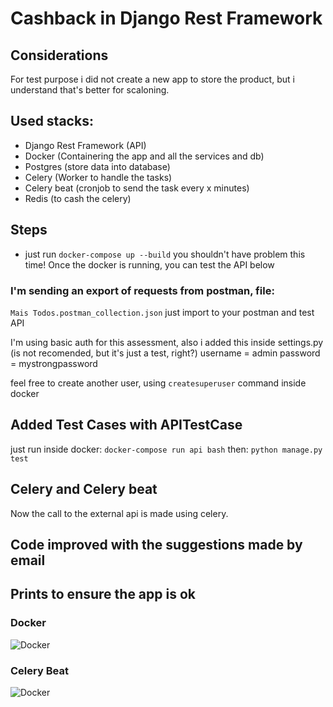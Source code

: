 # Cashback in Django Rest Framework

## Considerations
For test purpose i did not create a new app to store the product, but i understand that's
better for scaloning. 

## Used stacks:
- Django Rest Framework (API)
- Docker (Containering the app and all the services and db) 
- Postgres (store data into database)
- Celery (Worker to handle the tasks)
- Celery beat (cronjob to send the task every x minutes)
- Redis (to cash the celery)

## Steps
- just run ```docker-compose up --build``` you shouldn't have problem this time!
Once the docker is running, you can test the API below


### I'm sending an export of requests from postman, file:
```Mais Todos.postman_collection.json```
just import to your postman and test API

I'm using basic auth for this assessment, also i added this inside settings.py
(is not recomended, but it's just a test, right?)
username = admin
password = mystrongpassword

feel free to create another user, using ```createsuperuser``` command inside docker


## Added Test Cases with APITestCase
just run inside docker:
```docker-compose run api bash```
then:
```python manage.py test```

## Celery and Celery beat
Now the call to the external api is made using celery.

## Code improved with the suggestions made by email

## Prints to ensure the app is ok
### Docker
![Docker](./images/docker_is_ok.png)

###  Celery Beat
![Docker](./images/celery_beat.png)